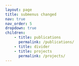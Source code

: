 ```yaml
---
layout: page
title: submenus changed
nav: true
nav_order: 5
dropdown: true
children:
    - title: publications
      permalink: /publications/
    - title: divider
    - title: projects
      permalink: /projects/
---
```

